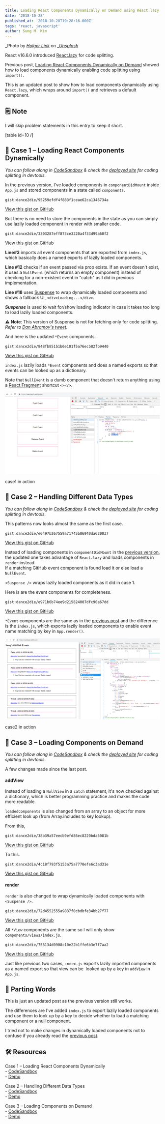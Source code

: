 ```yaml
---
title: Loading React Components Dynamically on Demand using React.lazy
date: '2018-10-28'
published_at: '2018-10-28T19:28:16.000Z'
tags: 'react, javascript'
author: Sung M. Kim
---
```


_Photo by _[_Holger Link_](https://unsplash.com/photos/K7yZ-CsDvRU?utm_source=unsplash&utm_medium=referral&utm_content=creditCopyText)_ on _[_Unsplash_](https://unsplash.com/search/photos/lazy?utm_source=unsplash&utm_medium=referral&utm_content=creditCopyText)

React v16.6.0 introduced [React.lazy](https://reactjs.org/docs/code-splitting.html#reactlazy) for code splitting.

Previous post, [Loading React Components Dynamically on Demand](https://www.slightedgecoder.com/2017/12/03/loading-react-components-dynamically-demand/) showed how to load components dynamically enabling code splitting using `import()`.

This is an updated post to show how to load components dynamically using `React.lazy`, which wraps around `import()` and retrieves a default component.

## 🗒 Note

I will skip problem statements in this entry to keep it short.

\[table id=10 /\]

## 🚀 Case 1 – Loading React Components Dynamically

_You can follow along in_ [_CodeSandbox_](https://codesandbox.io/s/k5m609qn3o) _& check the_ [_deployed site_](https://reactlazy1.netlify.com/) _for coding splitting in devtools._

In the previous version, I've loaded components in `componentDidMount` inside `App.js` and stored components in a state called `components`.

``gist:dance2die/95259efdf4f883f1ceae62ca1346734a``

<a href="https://gist.github.com/dance2die/95259efdf4f883f1ceae62ca1346734a">View this gist on GitHub</a>

But there is no need to store the components in the state as you can simply use lazily loaded component in render with smaller code.

``gist:dance2die/3303287eff873ce3220a4f33d99a60f2``

<a href="https://gist.github.com/dance2die/3303287eff873ce3220a4f33d99a60f2">View this gist on GitHub</a>

**Line#3** imports all event components that are exported from `index.js`, which basically does a named exports of lazily loaded components.

**Line #12** checks if an event passed via prop exists. If an event doesn't exist, it uses a `NullEvent` (which returns an empty component) instead of checking for a non-existent event in "catch" as I did in previous implementation.

**Line #18** uses [Suspense](https://reactjs.org/docs/code-splitting.html#suspense) to wrap dynamically loaded components and shows a fallback UI, `<div>Loading...</div>`.

_**Suspense**_ is used to wait for/show loading indicator in case it takes too long to load lazily loaded components.

⚠ **Note**: This version of Suspense is not for fetching only for code splitting.  
_Refer to_ [_Dan Abramov's tweet_](https://twitter.com/dan_abramov/status/1055293722177556480)_._

And here is the updated `*Event` components.

``gist:dance2die/848fb851b1b6e101f5a76ecb82fb9440``

<a href="https://gist.github.com/dance2die/848fb851b1b6e101f5a76ecb82fb9440">View this gist on GitHub</a>

`index.js` lazily loads `*Event` components and does a named exports so that events can be looked up as a dictionary.

Note that `NullEvent` is a dumb component that doesn't return anything using a [React.Fragment](https://reactjs.org/docs/fragments.html) shortcut `<></>`.

![](./images/case-1-demo.gif)

case1 in action

## 🚀 Case 2 – Handling Different Data Types

_You can follow along in [CodeSandbox](https://codesandbox.io/s/0pkzrwk79l) & check the [deployed site](https://reactlazy2.netlify.com/) for coding splitting in devtools._

This patterns now looks almost the same as the first case.

``gist:dance2die/e6497b267559a71745b86940da620037``

<a href="https://gist.github.com/dance2die/e6497b267559a71745b86940da620037">View this gist on GitHub</a>

Instead of loading components in `componentDidMount` in the [previous version](https://gist.github.com/dance2die/bb657a5c14121429cabbeee4c922860d#file-componentdidmount-js), the updated one takes advantage of `React.lazy` and loads components in `render` instead.  
If a matching GitHub event component is found load it or else load a `NullEvent`.

`<Suspense />` wraps lazily loaded components as it did in case 1.

Here is are the event components for completeness.

``gist:dance2die/e971b6b74ee9d215824007dfc90a67dd``

<a href="https://gist.github.com/dance2die/e971b6b74ee9d215824007dfc90a67dd">View this gist on GitHub</a>

`*Event` components are the same as in the [previous post](https://www.slightedgecoder.com/2017/12/03/loading-react-components-dynamically-demand/#case2) and the difference is the `index.js`, which exports lazily loaded components to enable event name matching by key in `App.render()`.

![](./images/case-2-demo.gif)

case2 in action

## 🚀 Case 3 – Loading Components on Demand

_You can follow along in [CodeSandbox](https://codesandbox.io/s/qv743wwrr4) & check the [deployed site](https://reactlazy3.netlify.com/) for coding splitting in devtools._

A few changes made since the last post.

#### addView

Instead of loading a `NullView` in a `catch` statement, it's now checked against a dictionary, which is better programming practice and makes the code more readable.

`loadedComponents` is also changed from an array to an object for more efficient look up (from Array.includes to key lookup).

From this,

``gist:dance2die/38b39a57eecb9efd86ec8220bda5081b``

<a href="https://gist.github.com/dance2die/38b39a57eecb9efd86ec8220bda5081b">View this gist on GitHub</a>

To this.

``gist:dance2die/4c18f793f5153a75a7770efe6c3ad31e``

<a href="https://gist.github.com/dance2die/4c18f793f5153a75a7770efe6c3ad31e">View this gist on GitHub</a>

#### render

`render` is also changed to wrap dynamically loaded components with `<Suspense />`.

``gist:dance2die/72d4552555a9837f0cbdbfe34bb27f77``

<a href="https://gist.github.com/dance2die/72d4552555a9837f0cbdbfe34bb27f77">View this gist on GitHub</a>

All `*View` components are the same so I will only show `components/views/index.js`.

``gist:dance2die/753134d0908c10e22b1ffe6b3e7f7aa2``

<a href="https://gist.github.com/dance2die/753134d0908c10e22b1ffe6b3e7f7aa2">View this gist on GitHub</a>

Just like previous two cases, `index.js` exports lazily imported components as a named export so that view can be  looked up by a key in `addView` in `App.js`.

## 👋 Parting Words

This is just an updated post as the previous version still works.

The differences are I've added `index.js` to export lazily loaded components and use them to look up by a key to decide whether to load a matching component or a null component.

I tried not to make changes in dynamically loaded components not to confuse if you already read the [previous post](https://www.slightedgecoder.com/2017/12/03/loading-react-components-dynamically-demand/#case3).

## 🛠 Resources

Case 1 – Loading React Components Dynamically  
\- [CodeSandbox](https://codesandbox.io/s/k5m609qn3o)  
\- [Demo](https://reactlazy1.netlify.com/)

Case 2 – Handling Different Data Types  
\- [CodeSandbox](https://codesandbox.io/s/0pkzrwk79l)  
\- [Demo](https://reactlazy2.netlify.com/)

Case 3 – Loading Components on Demand  
\- [CodeSandbox](https://codesandbox.io/s/qv743wwrr4)  
\- [Demo](https://reactlazy3.netlify.com/)


